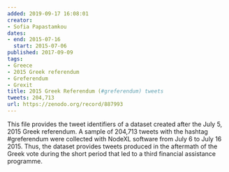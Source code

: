 ```yaml
---
added: 2019-09-17 16:08:01
creator:
- Sofia Papastamkou
dates:
- end: 2015-07-16
  start: 2015-07-06
published: 2017-09-09
tags:
- Greece
- 2015 Greek referendum
- Greferendum
- Grexit
title: 2015 Greek Referendum (#greferendum) tweets
tweets: 204,713
url: https://zenodo.org/record/887993
---
```


This file provides the tweet identifiers of a dataset created after the July 5, 2015 Greek referendum. A sample of 204,713 tweets with the hashtag #greferendum were collected with NodeXL software from July 6 to July 16 2015. Thus, the dataset provides tweets produced in the aftermath of the Greek vote during the short period that led to a third financial assistance programme. 
